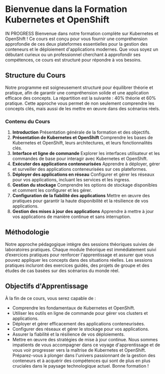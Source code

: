 # Bienvenue dans la Formation Kubernetes et OpenShift
IN PROGRESS
Bienvenue dans notre formation complète sur Kubernetes et OpenShift ! Ce cours est conçu pour vous fournir une compréhension approfondie de ces deux plateformes essentielles pour la gestion des conteneurs et le déploiement d'applications modernes. Que vous soyez un débutant curieux ou un professionnel cherchant à approfondir ses compétences, ce cours est structuré pour répondre à vos besoins.
## Structure du Cours
Notre programme est soigneusement structuré pour équilibrer théorie et pratique, afin de garantir une compréhension solide et une application efficace des concepts. La répartition est la suivante : 40% théorie et 60% pratique. Cette approche vous permet de non seulement comprendre les concepts clés, mais aussi de les mettre en œuvre dans des scénarios réels.
### Contenu du Cours
1. **Introduction**
Présentation générale de la formation et des objectifs.
2. **Présentation de Kubernetes et OpenShift**
Comprendre les bases de Kubernetes et OpenShift, leurs architectures, et leurs fonctionnalités clés.
3. **Interface et ligne de commande**
Explorer les interfaces utilisateur et les commandes de base pour interagir avec Kubernetes et OpenShift.
4. **Exécuter des applications conteneurisées**
Apprendre à déployer, gérer et surveiller des applications conteneurisées sur ces plateformes.
5. **Déployer des applications en réseau**
Configurer et gérer les réseaux pour vos applications, incluant les services et les ingress.
6. **Gestion du stockage**
Comprendre les options de stockage disponibles et comment les configurer et les gérer.
7. **Configuration de la fiabilité des applications**
Mettre en œuvre des pratiques pour garantir la haute disponibilité et la résilience de vos applications.
8. **Gestion des mises à jour des applications**
Apprendre à mettre à jour vos applications de manière continue et sans interruption.
## Méthodologie
Notre approche pédagogique intègre des sessions théoriques suivies de laboratoires pratiques. Chaque module théorique est immédiatement suivi d’exercices pratiques pour renforcer l'apprentissage et assurer que vous pouvez appliquer les concepts dans des situations réelles. Les sessions pratiques incluront des exercices guidés, des projets de groupe et des études de cas basées sur des scénarios du monde réel.
## Objectifs d'Apprentissage
À la fin de ce cours, vous serez capable de :
- Comprendre les fondamentaux de Kubernetes et OpenShift.
- Utiliser les outils en ligne de commande pour gérer vos clusters et applications.
- Déployer et gérer efficacement des applications conteneurisées.
- Configurer des réseaux et gérer le stockage pour vos applications.
- Assurer la fiabilité et la résilience de vos déploiements.
- Mettre en œuvre des stratégies de mise à jour continue.
Nous sommes impatients de vous accompagner dans ce voyage d'apprentissage et de vous voir progresser vers la maîtrise de Kubernetes et OpenShift. Préparez-vous à plonger dans l'univers passionnant de la gestion des conteneurs et à acquérir des compétences qui sont de plus en plus cruciales dans le paysage technologique actuel.
Bonne formation !